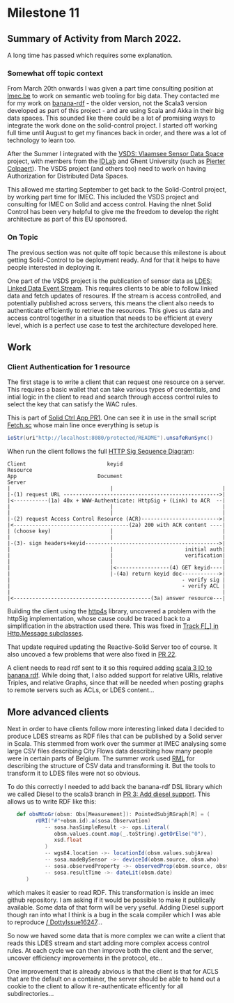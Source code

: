 # Milestone 11

## Summary of Activity from March 2022.

A long time has passed which requires some explanation.

### Somewhat off topic context

From March 20th onwards I was given a part time consulting position at
[Imec.be](https://imec.be/) to work on semantic web tooling for big data. 
They contacted me for my work on [banana-rdf](https://github.com/banana-rdf/) - the older version, not the Scala3 version developed as part of this project - 
and are using Scala and Akka in their big data spaces. This sounded like
there could be a lot of promising ways to integrate the work done on
the solid-control project. I started off working full time until August to get my
finances back in order, and there was a lot of technology to learn too.

After the Summer I integrated with the [VSDS: Vlaamsee Sensor Data Space](https://vlaamseoverheid.atlassian.net/wiki/spaces/VSDSSTART/pages/6066769746/Wat+is+de+VSDS) project, with members from the [IDLab](https://idlab.technology/) and Ghent University (such as 
[Pierter Colpaert](https://biblio.ugent.be/person/802001070975)). 
The VSDS project (and others too) need to work on having Authorization for Distributed Data Spaces. 

This allowed me starting September to get back to the Solid-Control project, by working part time for IMEC. This included the VSDS project and consulting for IMEC on Solid and access control. Having the nlnet Solid Control has been very helpful to 
give me the freedom to develop the right architecture as part of this EU sponsored.

### On Topic

The previous section was not quite off topic because
this milestone is about getting Solid-Control to be deployment ready.
And for that it helps to have people interested in deploying it.

One part of the VSDS project is the publication of sensor data as 
[LDES: Linked Data Event Stream](https://semiceu.github.io/LinkedDataEventStreams/).
This requires clients to be able to follow linked data and fetch updates of 
resoures. If the stream is access controlled, and potentially published across servers,
this means the client also needs to authenticate efficiently to retrieve the
resources. This gives us data and access control together in a situation
that needs to be efficient at every level, which is a perfect use case to test the architecture developed here.

## Work

### Client Authentication for 1 resource

The first stage is to write a client that can request one resource on a server.
This requires a basic wallet that can take various types of credentials, and 
intial logic in the client to read and search through access control rules to 
select the key that can satisfy the WAC rules.

This is part of [Solid Ctrl App PR1](https://github.com/bblfish/SolidCtrlApp/pull/1).
One can see it in use in the small script [Fetch.sc](https://github.com/bblfish/SolidCtrlApp/blob/992a6feb1c4cc1d01880371dc95cb87fcc252d4a/scripts/jvm/src/main/scala/scripts/Fetch.sc) 
whose main line once everything is setup is 

```scala
ioStr(uri"http://localhost:8080/protected/README").unsafeRunSync()
```

When run the client follows the full [HTTP Sig Sequence Diagram](https://github.com/bblfish/authentication-panel/blob/sigUpdate/proposals/HttpSignature.md#the-sequence-diagram):


```text
Client                          keyid                            Resource
App                          Document                            Server
|                                |                                   |
|-(1) request URL -------------------------------------------------->|
|<-----------(1a) 40x + WWW-Authenticate: HttpSig + (Link) to ACR  --|
|                                |                                   |
|                                |                                   |
|-(2) request Access Control Resource (ACR)------------------------->|
|<-------------------------------------(2a) 200 with ACR content ----|
| (choose key)                   |                                   |
|                                |                                   |
|-(3)- sign headers+keyid------------------------------------------->|
|                                |                       initial auth|
|                                |                       verification|
|                                |                                   |
|                                |<-----------------(4) GET keyid----|
|                                |-(4a) return keyid doc------------>|
|                                                       - verify sig |
|                                                       - verify ACL |
|                                                                    |
|<--------------------------------------------(3a) answer resource---|
```

Building the client using the [http4s](https://http4s.org) library, uncovered a problem with the httpSig implementation, whose cause could be traced back to a simplification in the abstraction used there. This was fixed in [Track F[_] in Http.Message subclasses](https://github.com/bblfish/httpSig/pull/11). 

That update required updating the Reactive-Solid Server too of course. It also uncoved a few problems that were also fixed in [PR 22](https://github.com/co-operating-systems/Reactive-SoLiD/pull/22/commits).

A client needs to read rdf sent to it so this required adding [scala 3 IO to banana rdf](https://github.com/banana-rdf/banana-rdf/pull/379). While doing that, I also added  support for relative URIs, relative 
Triples, and relative Graphs, since that will be needed when posting graphs  to remote servers such as ACLs, or LDES content... 

## More advanced clients

Next in order to have clients follow more interesting linked data I decided to produce LDES streams as RDF files that can be published by a Solid server in Scala. This stemmed from work over the summer at IMEC analysing some large CSV files describing  City Flows data describing how many people were in certain parts of Belgium.  The summer work used [RML](https://rml.io) for describing the structure of CSV data and transforming it. But the tools to transform it to LDES files were not so obvious.

To do this correctly I needed to add back the banana-rdf DSL library which we called Diesel to the scala3 branch in [PR 3: Add diesel support](https://github.com/bblfish/banana-rdf/pull/3). This allows us to write RDF like this:

```scala
   def obsMtoGr(obsm: Obs[Measurement]): PointedSubjRGraph[R] = (  
         rURI("#"+obsm.id).a(sosa.Observation) 
            -- sosa.hasSimpleResult ->- ops.Literal(
               obsm.values.count.map(_.toString).getOrElse("0"), 
               xsd.float
            )
            -- wgs84.location ->- locationId(obsm.values.subjArea) 
            -- sosa.madeBySensor ->- deviceId(obsm.source, obsm.who) 
            -- sosa.observedProperty ->- observedProp(obsm.source, obsm.values.modality)
            -- sosa.resultTime ->- dateLit(obsm.date)
      )
```

which makes it easier to read RDF. This transformation is inside an imec github repository. I am asking if it would be possible to make it publically available. Some data of that form will be very yseful. Adding Diesel support though ran into what I think is a bug in the scala compiler which I was able to reproduce [/
DottyIssue16247](https://github.com/bblfish/DottyIssue16247)...

So now we haved some data that is more complex we can write a client that reads this LDES stream and start adding more complex access control rules. At each cycle we can then improve both the client and the server, uncover efficiency improvements in the protocol, etc..

One improvement that is already abvious is that the client is that for ACLS that are the default on a container, the server should be able to hand out a cookie to the client to allow it re-authenticate efficently for all subdirectories...

